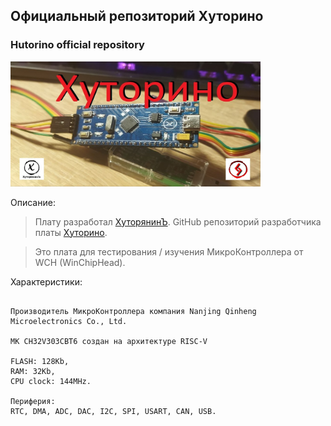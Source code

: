 
## Официальный репозиторий Хуторино
### Hutorino official repository


<div>
  <a href="https://hutoryanin.ru/">
    <img src="https://github.com/Hutorino/Hutorino/blob/main/Images/Hutorino.jpg" width="400" height="200">
  </a>
</div>


Описание:

> Плату разработал [ХуторянинЪ](https://hutoryanin.ru/). GitHub репозиторий разработчика платы [Хуторино](https://github.com/ogneyar/Hutorino).

> Это плата для тестирования / изучения МикроКонтроллера от WCH (WinChipHead).


Характеристики:

```

Производитель МикроКонтроллера компания Nanjing Qinheng Microelectronics Co., Ltd.

МК CH32V303CBT6 создан на архитектуре RISC-V

FLASH: 128Kb, 
RAM: 32Kb,
CPU clock: 144MHz.

Периферия:
RTC, DMA, ADC, DAC, I2C, SPI, USART, CAN, USB.

```
